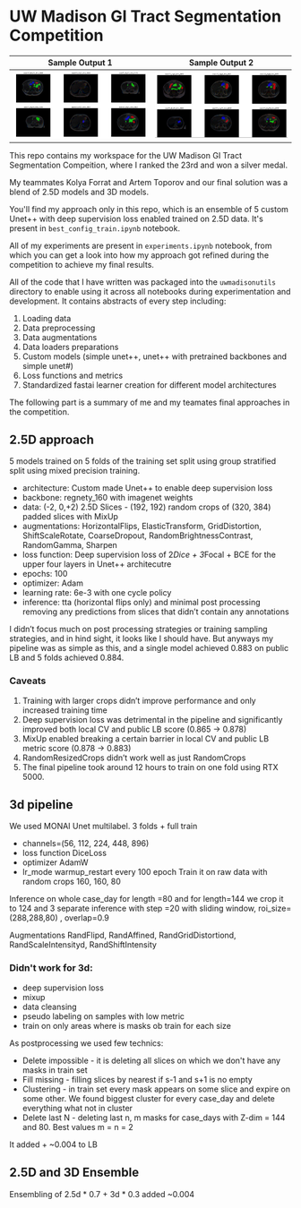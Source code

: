 # UW Madison GI Tract Segmentation Competition

Sample Output 1            |  Sample Output 2
:-------------------------:|:-------------------------:
![output1](uwmadison1.jpg) | ![output2](uwmadison2.jpg)

This repo contains my workspace for the UW Madison GI Tract Segmentation Compeition, where I ranked the 23rd and won a silver medal.

My teammates Kolya Forrat and Artem Toporov and our final solution was a blend of 2.5D models and 3D models.

You'll find my approach only in this repo, which is an ensemble of 5 custom Unet++ with deep supervision loss enabled trained on 2.5D data. It's present in `best_config_train.ipynb` notebook.

All of my experiments are present in `experiments.ipynb` notebook, from which you can get a look into how my approach got refined during the competition to achieve my final results.

All of the code that I have written was packaged into the `uwmadisonutils` directory to enable using it across all notebooks during experimentation and development. It contains abstracts of every step including:
1. Loading data
2. Data preprocessing
3. Data augmentations
4. Data loaders preparations
5. Custom models (simple unet++, unet++ with pretrained backbones and simple unet#)
7. Loss functions and metrics
6. Standardized fastai learner creation for different model architectures

The following part is a summary of me and my teamates final approaches in the competition.

## 2.5D approach

5 models trained on 5 folds of the training set split using group stratified split using mixed precision training.

- architecture: Custom made Unet++ to enable deep supervision loss
- backbone: regnety_160 with imagenet weights
- data: (-2, 0,+2) 2.5D Slices - (192, 192) random crops of (320, 384) padded slices with MixUp
- augmentations: HorizontalFlips, ElasticTransform, GridDistortion, ShiftScaleRotate, CoarseDropout, RandomBrightnessContrast, RandomGamma, Sharpen
- loss function: Deep supervision loss of 2*Dice + 3*Focal + BCE for the upper four layers in Unet++ architecutre
- epochs: 100
- optimizer: Adam
- learning rate: 6e-3 with one cycle policy
- inference: tta (horizontal flips only) and minimal post processing removing any predictions from slices that didn’t contain any annotations

I didn’t focus much on post processing strategies or training sampling strategies, and in hind sight, it looks like I should have. But anyways my pipeline was as simple as this, and a single model achieved 0.883 on public LB and 5 folds achieved 0.884.

### Caveats

1. Training with larger crops didn’t improve performance and only increased training time
2. Deep supervision loss was detrimental in the pipeline and significantly improved both local CV and public LB score (0.865 → 0.878)
3. MixUp enabled breaking a certain barrier in local CV and public LB metric score (0.878 → 0.883)
4. RandomResizedCrops didn’t work well as just RandomCrops
5. The final pipeline took around 12 hours to train on one fold using RTX 5000.

## 3d pipeline
We used MONAI Unet multilabel. 3 folds + full train
- channels=(56, 112, 224, 448, 896)
- loss function DiceLoss
- optimizer AdamW
- lr_mode warmup_restart every 100 epoch
Train it on raw data with random crops 160, 160, 80

Inference on whole case_day for length =80 and for length=144 we crop it to 124 and 3 separate inference with step =20 with sliding window, roi_size=(288,288,80) , overlap=0.9

Augmentations
RandFlipd, RandAffined, RandGridDistortiond, RandScaleIntensityd, RandShiftIntensity

### Didn't work for 3d:
- deep supervision loss
- mixup
- data cleansing
- pseudo labeling on samples with low metric
- train on only areas where is masks ob train for each size


As postprocessing we used few technics:
- Delete impossible - it is deleting all slices on which we don't have any masks in train set
- Fill missing - filling slices by nearest if s-1 and s+1 is no empty
- Clustering - in train set every mask appears on some slice and expire on some other. We found biggest cluster for every case_day and delete everything what not in cluster
- Delete last N - deleting last n, m masks for case_days with Z-dim = 144 and 80. Best values m = n = 2

It added + ~0.004 to LB


## 2.5D and 3D Ensemble

Ensembling of 2.5d * 0.7 + 3d * 0.3 added ~0.004
